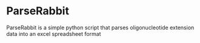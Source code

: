 # ParseRabbit
ParseRabbit is a simple python script that parses oligonucleotide extension data into an excel spreadsheet format
